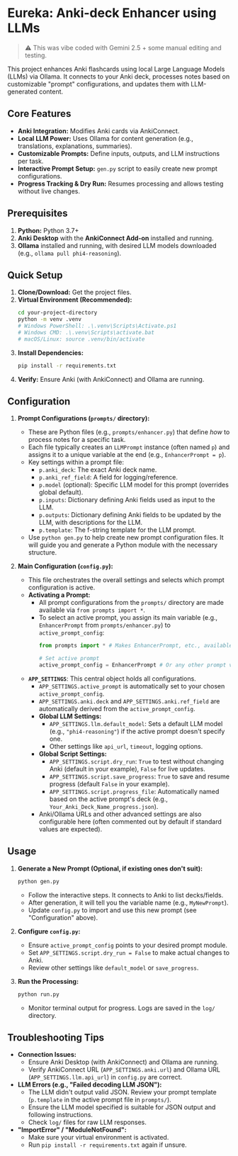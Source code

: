 # Eureka: Anki-deck Enhancer using LLMs

> ⚠️
> This was vibe coded with Gemini 2.5 + some manual editing and testing.

This project enhances Anki flashcards using local Large Language Models (LLMs) via Ollama. It connects to your Anki deck, processes notes based on customizable "prompt" configurations, and updates them with LLM-generated content.

## Core Features

*   **Anki Integration:** Modifies Anki cards via AnkiConnect.
*   **Local LLM Power:** Uses Ollama for content generation (e.g., translations, explanations, summaries).
*   **Customizable Prompts:** Define inputs, outputs, and LLM instructions per task.
*   **Interactive Prompt Setup:** `gen.py` script to easily create new prompt configurations.
*   **Progress Tracking & Dry Run:** Resumes processing and allows testing without live changes.

## Prerequisites

1.  **Python:** Python 3.7+
2.  **Anki Desktop** with the **AnkiConnect Add-on** installed and running.
3.  **Ollama** installed and running, with desired LLM models downloaded (e.g., `ollama pull phi4-reasoning`).

## Quick Setup

1.  **Clone/Download:** Get the project files.
2.  **Virtual Environment (Recommended):**
    ```bash
    cd your-project-directory
    python -m venv .venv
    # Windows PowerShell: .\.venv\Scripts\Activate.ps1
    # Windows CMD: .\.venv\Scripts\activate.bat
    # macOS/Linux: source .venv/bin/activate
    ```
3.  **Install Dependencies:**
    ```bash
    pip install -r requirements.txt
    ```
4.  **Verify:** Ensure Anki (with AnkiConnect) and Ollama are running.

## Configuration

1.  **Prompt Configurations (`prompts/` directory):**
    *   These are Python files (e.g., `prompts/enhancer.py`) that define *how* to process notes for a specific task.
    *   Each file typically creates an `LLMPrompt` instance (often named `p`) and assigns it to a unique variable at the end (e.g., `EnhancerPrompt = p`).
    *   Key settings within a prompt file:
        *   `p.anki_deck`: The exact Anki deck name.
        *   `p.anki_ref_field`: A field for logging/reference.
        *   `p.model` (optional): Specific LLM model for this prompt (overrides global default).
        *   `p.inputs`: Dictionary defining Anki fields used as input to the LLM.
        *   `p.outputs`: Dictionary defining Anki fields to be updated by the LLM, with descriptions for the LLM.
        *   `p.template`: The f-string template for the LLM prompt.
    *   Use `python gen.py` to help create new prompt configuration files. It will guide you and generate a Python module with the necessary structure.

2.  **Main Configuration (`config.py`):**
    *   This file orchestrates the overall settings and selects which prompt configuration is active.
    *   **Activating a Prompt:**
        *   All prompt configurations from the `prompts/` directory are made available via `from prompts import *`.
        *   To select an active prompt, you assign its main variable (e.g., `EnhancerPrompt` from `prompts/enhancer.py`) to `active_prompt_config`:
            ```python
            from prompts import * # Makes EnhancerPrompt, etc., available

            # Set active prompt
            active_prompt_config = EnhancerPrompt # Or any other prompt variable you defined
            ```
    *   **`APP_SETTINGS`**: This central object holds all configurations.
        *   `APP_SETTINGS.active_prompt` is automatically set to your chosen `active_prompt_config`.
        *   `APP_SETTINGS.anki.deck` and `APP_SETTINGS.anki.ref_field` are automatically derived from the `active_prompt_config`.
        *   **Global LLM Settings:**
            *   `APP_SETTINGS.llm.default_model`: Sets a default LLM model (e.g., `"phi4-reasoning"`) if the active prompt doesn't specify one.
            *   Other settings like `api_url`, `timeout`, logging options.
        *   **Global Script Settings:**
            *   `APP_SETTINGS.script.dry_run`: `True` to test without changing Anki (default in your example), `False` for live updates.
            *   `APP_SETTINGS.script.save_progress`: `True` to save and resume progress (default `False` in your example).
            *   `APP_SETTINGS.script.progress_file`: Automatically named based on the active prompt's deck (e.g., `Your_Anki_Deck_Name_progress.json`).
        *   Anki/Ollama URLs and other advanced settings are also configurable here (often commented out by default if standard values are expected).

## Usage

1.  **Generate a New Prompt (Optional, if existing ones don't suit):**
    ```bash
    python gen.py
    ```
    *   Follow the interactive steps. It connects to Anki to list decks/fields.
    *   After generation, it will tell you the variable name (e.g., `MyNewPrompt`).
    *   Update `config.py` to import and use this new prompt (see "Configuration" above).

2.  **Configure `config.py`:**
    *   Ensure `active_prompt_config` points to your desired prompt module.
    *   Set `APP_SETTINGS.script.dry_run = False` to make actual changes to Anki.
    *   Review other settings like `default_model` or `save_progress`.

3.  **Run the Processing:**
    ```bash
    python run.py
    ```
    *   Monitor terminal output for progress. Logs are saved in the `log/` directory.

## Troubleshooting Tips

*   **Connection Issues:**
    *   Ensure Anki Desktop (with AnkiConnect) and Ollama are running.
    *   Verify AnkiConnect URL (`APP_SETTINGS.anki.url`) and Ollama URL (`APP_SETTINGS.llm.api_url`) in `config.py` are correct.
*   **LLM Errors (e.g., "Failed decoding LLM JSON"):**
    *   The LLM didn't output valid JSON. Review your prompt template (`p.template` in the active prompt file in `prompts/`).
    *   Ensure the LLM model specified is suitable for JSON output and following instructions.
    *   Check `log/` files for raw LLM responses.
*   **"ImportError" / "ModuleNotFound":**
    *   Make sure your virtual environment is activated.
    *   Run `pip install -r requirements.txt` again if unsure.